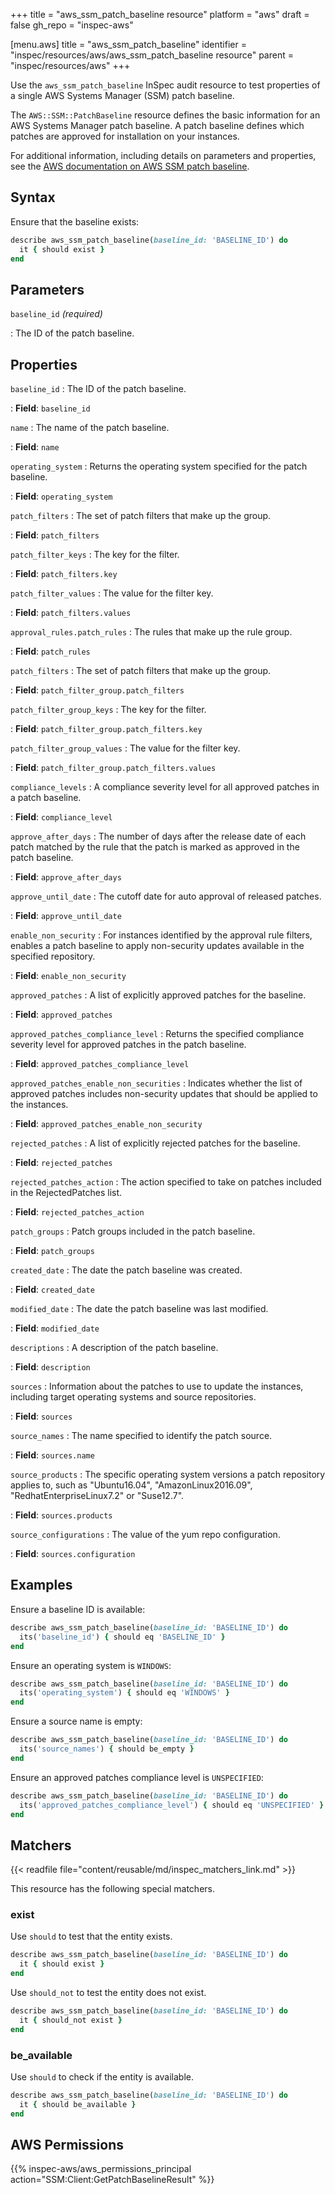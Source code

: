 +++
title = "aws_ssm_patch_baseline resource"
platform = "aws"
draft = false
gh_repo = "inspec-aws"

[menu.aws]
title = "aws_ssm_patch_baseline"
identifier = "inspec/resources/aws/aws_ssm_patch_baseline resource"
parent = "inspec/resources/aws"
+++

Use the `aws_ssm_patch_baseline` InSpec audit resource to test properties of a single AWS Systems Manager (SSM) patch baseline.

The `AWS::SSM::PatchBaseline` resource defines the basic information for an AWS Systems Manager patch baseline. A patch baseline defines which patches are approved for installation on your instances.

For additional information, including details on parameters and properties, see the [AWS documentation on AWS SSM patch baseline](https://docs.aws.amazon.com/AWSCloudFormation/latest/UserGuide/aws-resource-ssm-patchbaseline.html).

## Syntax

Ensure that the baseline exists:

```ruby
describe aws_ssm_patch_baseline(baseline_id: 'BASELINE_ID') do
  it { should exist }
end
```

## Parameters

`baseline_id` _(required)_

: The ID of the patch baseline.

## Properties

`baseline_id`
: The ID of the patch baseline.

: **Field**: `baseline_id`

`name`
: The name of the patch baseline.

: **Field**: `name`

`operating_system`
: Returns the operating system specified for the patch baseline.

: **Field**: `operating_system`

`patch_filters`
: The set of patch filters that make up the group.

: **Field**: `patch_filters`

`patch_filter_keys`
: The key for the filter.

: **Field**: `patch_filters.key`

`patch_filter_values`
: The value for the filter key.

: **Field**: `patch_filters.values`

`approval_rules.patch_rules`
: The rules that make up the rule group.

: **Field**: `patch_rules`

`patch_filters`
: The set of patch filters that make up the group.

: **Field**: `patch_filter_group.patch_filters`

`patch_filter_group_keys`
: The key for the filter.

: **Field**: `patch_filter_group.patch_filters.key`

`patch_filter_group_values`
: The value for the filter key.

: **Field**: `patch_filter_group.patch_filters.values`

`compliance_levels`
: A compliance severity level for all approved patches in a patch baseline.

: **Field**: `compliance_level`

`approve_after_days`
: The number of days after the release date of each patch matched by the rule that the patch is marked as approved in the patch baseline.

: **Field**: `approve_after_days`

`approve_until_date`
: The cutoff date for auto approval of released patches.

: **Field**: `approve_until_date`

`enable_non_security`
: For instances identified by the approval rule filters, enables a patch baseline to apply non-security updates available in the specified repository.

: **Field**: `enable_non_security`

`approved_patches`
: A list of explicitly approved patches for the baseline.

: **Field**: `approved_patches`

`approved_patches_compliance_level`
: Returns the specified compliance severity level for approved patches in the patch baseline.

: **Field**: `approved_patches_compliance_level`

`approved_patches_enable_non_securities`
: Indicates whether the list of approved patches includes non-security updates that should be applied to the instances.

: **Field**: `approved_patches_enable_non_security`

`rejected_patches`
: A list of explicitly rejected patches for the baseline.

: **Field**: `rejected_patches`

`rejected_patches_action`
: The action specified to take on patches included in the RejectedPatches list.

: **Field**: `rejected_patches_action`

`patch_groups`
: Patch groups included in the patch baseline.

: **Field**: `patch_groups`

`created_date`
: The date the patch baseline was created.

: **Field**: `created_date`

`modified_date`
: The date the patch baseline was last modified.

: **Field**: `modified_date`

`descriptions`
: A description of the patch baseline.

: **Field**: `description`

`sources`
: Information about the patches to use to update the instances, including target operating systems and source repositories.

: **Field**: `sources`

`source_names`
: The name specified to identify the patch source.

: **Field**: `sources.name`

`source_products`
: The specific operating system versions a patch repository applies to, such as "Ubuntu16.04", "AmazonLinux2016.09", "RedhatEnterpriseLinux7.2" or "Suse12.7".

: **Field**: `sources.products`

`source_configurations`
: The value of the yum repo configuration.

: **Field**: `sources.configuration`

## Examples

Ensure a baseline ID is available:

```ruby
describe aws_ssm_patch_baseline(baseline_id: 'BASELINE_ID') do
  its('baseline_id') { should eq 'BASELINE_ID' }
end
```

Ensure an operating system is `WINDOWS`:

```ruby
describe aws_ssm_patch_baseline(baseline_id: 'BASELINE_ID') do
  its('operating_system') { should eq 'WINDOWS' }
end
```

Ensure a source name is empty:

```ruby
describe aws_ssm_patch_baseline(baseline_id: 'BASELINE_ID') do
  its('source_names') { should be_empty }
end
```

Ensure an approved patches compliance level is `UNSPECIFIED`:

```ruby
describe aws_ssm_patch_baseline(baseline_id: 'BASELINE_ID') do
  its('approved_patches_compliance_level') { should eq 'UNSPECIFIED' }
end
```

## Matchers

{{< readfile file="content/reusable/md/inspec_matchers_link.md" >}}

This resource has the following special matchers.

### exist

Use `should` to test that the entity exists.

```ruby
describe aws_ssm_patch_baseline(baseline_id: 'BASELINE_ID') do
  it { should exist }
end
```

Use `should_not` to test the entity does not exist.

```ruby
describe aws_ssm_patch_baseline(baseline_id: 'BASELINE_ID') do
  it { should_not exist }
end
```

### be_available

Use `should` to check if the entity is available.

```ruby
describe aws_ssm_patch_baseline(baseline_id: 'BASELINE_ID') do
  it { should be_available }
end
```

## AWS Permissions

{{% inspec-aws/aws_permissions_principal action="SSM:Client:GetPatchBaselineResult" %}}
